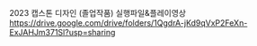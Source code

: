 2023 캡스톤 디자인 (졸업작품) 실행파일&플레이영상
https://drive.google.com/drive/folders/1QgdrA-jKd9qVxP2FeXn-ExJAHJm371Sl?usp=sharing
